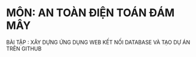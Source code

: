 # MÔN: AN TOÀN ĐIỆN TOÁN ĐÁM MÂY
BÀI TẬP : XÂY DỰNG ỨNG DỤNG WEB KẾT NỐI DATABASE VÀ TẠO DỰ ÁN TRÊN GITHUB
